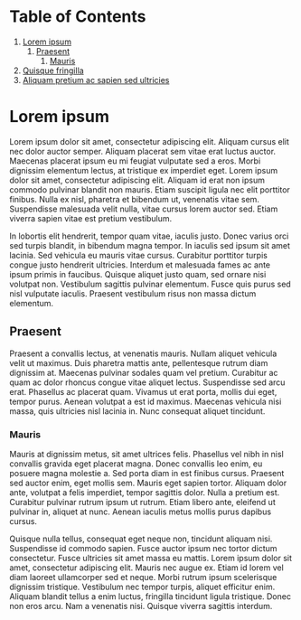 <!-- TOC -->
# Table of Contents
1. [Lorem ipsum](ch01.md)
	1. [Praesent](#praesent)
		1. [Mauris](#mauris)
2. [Quisque fringilla](ch02.md)
3. [Aliquam pretium ac sapien sed ultricies](ch03.md)
<!-- /TOC -->
# Lorem ipsum 

Lorem ipsum dolor sit amet, consectetur adipiscing elit. Aliquam cursus elit nec dolor auctor semper. Aliquam placerat sem vitae erat luctus auctor. Maecenas placerat ipsum eu mi feugiat vulputate sed a eros. Morbi dignissim elementum lectus, at tristique ex imperdiet eget. Lorem ipsum dolor sit amet, consectetur adipiscing elit. Aliquam id erat non ipsum commodo pulvinar blandit non mauris. Etiam suscipit ligula nec elit porttitor finibus. Nulla ex nisl, pharetra et bibendum ut, venenatis vitae sem. Suspendisse malesuada velit nulla, vitae cursus lorem auctor sed. Etiam viverra sapien vitae est pretium vestibulum.

In lobortis elit hendrerit, tempor quam vitae, iaculis justo. Donec varius orci sed turpis blandit, in bibendum magna tempor. In iaculis sed ipsum sit amet lacinia. Sed vehicula eu mauris vitae cursus. Curabitur porttitor turpis congue justo hendrerit ultricies. Interdum et malesuada fames ac ante ipsum primis in faucibus. Quisque aliquet justo quam, sed ornare nisi volutpat non. Vestibulum sagittis pulvinar elementum. Fusce quis purus sed nisl vulputate iaculis. Praesent vestibulum risus non massa dictum elementum.

## Praesent 
Praesent a convallis lectus, at venenatis mauris. Nullam aliquet vehicula velit ut maximus. Duis pharetra mattis ante, pellentesque rutrum diam dignissim at. Maecenas pulvinar sodales quam vel pretium. Curabitur ac quam ac dolor rhoncus congue vitae aliquet lectus. Suspendisse sed arcu erat. Phasellus ac placerat quam. Vivamus ut erat porta, mollis dui eget, tempor purus. Aenean volutpat a est id maximus. Maecenas vehicula nisi massa, quis ultricies nisl lacinia in. Nunc consequat aliquet tincidunt.

### Mauris
Mauris at dignissim metus, sit amet ultrices felis. Phasellus vel nibh in nisl convallis gravida eget placerat magna. Donec convallis leo enim, eu posuere magna molestie a. Sed porta diam in est finibus cursus. Praesent sed auctor enim, eget mollis sem. Mauris eget sapien tortor. Aliquam dolor ante, volutpat a felis imperdiet, tempor sagittis dolor. Nulla a pretium est. Curabitur pulvinar rutrum ipsum ut rutrum. Etiam libero ante, eleifend ut pulvinar in, aliquet at nunc. Aenean iaculis metus mollis purus dapibus cursus.

Quisque nulla tellus, consequat eget neque non, tincidunt aliquam nisi. Suspendisse id commodo sapien. Fusce auctor ipsum nec tortor dictum consectetur. Fusce ultricies sit amet massa eu mattis. Lorem ipsum dolor sit amet, consectetur adipiscing elit. Mauris nec augue ex. Etiam id lorem vel diam laoreet ullamcorper sed et neque. Morbi rutrum ipsum scelerisque dignissim tristique. Vestibulum nec tempor turpis, aliquet efficitur enim. Aliquam blandit tellus a enim luctus, fringilla tincidunt ligula tristique. Donec non eros arcu. Nam a venenatis nisi. Quisque viverra sagittis interdum. 
